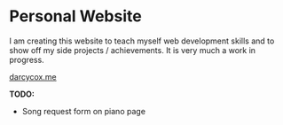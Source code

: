 # Personal Website

<p>I am creating this website to teach myself web development skills and to show off my side projects / achievements.
It is very much a work in progress.</p>

<p><a href="http://darcycox.me">darcycox.me</a></p>

<b>TODO:</b>
<ul>
<li>Song request form on piano page</li>
</ul>
